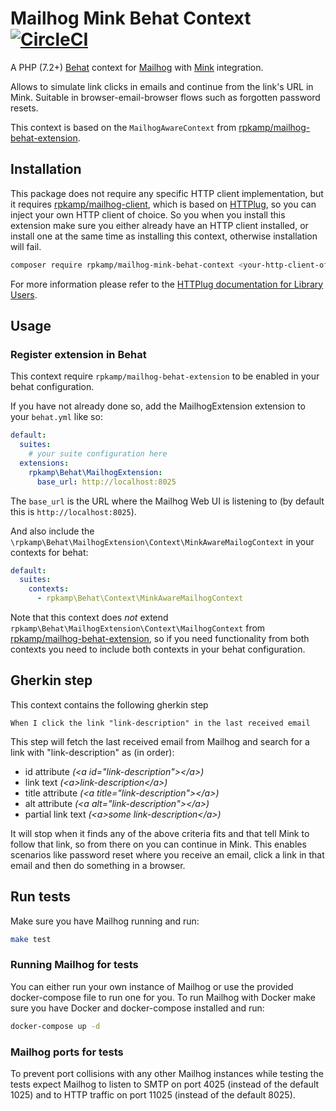 # Mailhog Mink Behat Context [![CircleCI](https://circleci.com/gh/rpkamp/mailhog-mink-behat-context/tree/master.svg?style=svg)](https://circleci.com/gh/rpkamp/mailhog-mink-behat-context/tree/master)

A PHP (7.2+) [Behat] context for [Mailhog][mailhog] with [Mink][mink] integration.

Allows to simulate link clicks in emails and continue from the link's URL in Mink. Suitable in browser-email-browser flows such as forgotten password resets.

This context is based on the `MailhogAwareContext` from [rpkamp/mailhog-behat-extension][mailhog-behat-extension].

## Installation

This package does not require any specific HTTP client implementation, but it requires [rpkamp/mailhog-client][mailhog-client], which is based on [HTTPlug][httplug], so you can inject your own HTTP client of choice. So you when you install this extension make sure you either already have an HTTP client installed, or install one at the same time as installing this context, otherwise installation will fail.

```bash
composer require rpkamp/mailhog-mink-behat-context <your-http-client-of-choice>
```

For more information please refer to the [HTTPlug documentation for Library Users][httplug-docs].

## Usage

### Register extension in Behat

This context require `rpkamp/mailhog-behat-extension` to be enabled in your behat configuration.

If you have not already done so, add the MailhogExtension extension to your `behat.yml` like so:

```yaml
default:
  suites:
    # your suite configuration here
  extensions:
    rpkamp\Behat\MailhogExtension:
      base_url: http://localhost:8025
```

The `base_url` is the URL where the Mailhog Web UI is listening to (by default this is `http://localhost:8025`).

And also include the `\rpkamp\Behat\MailhogExtension\Context\MinkAwareMailogContext` in your contexts for behat:

```yaml
default:
  suites:
    contexts:
      - rpkamp\Behat\Context\MinkAwareMailhogContext

```

Note that this context does _not_ extend `rpkamp\Behat\MailhogExtension\Context\MailhogContext` from [rpkamp/mailhog-behat-extension][mailhog-behat-extension], so if you need functionality from both contexts you need to include both contexts in your behat configuration.

## Gherkin step

This context contains the following gherkin step

```gherkin
When I click the link "link-description" in the last received email 
```

This step will fetch the last received email from Mailhog and search for a link with "link-description" as (in order):

- id attribute *(&lt;a id="link-description"&gt;&lt;/a&gt;)*
- link text *(&lt;a&gt;link-description&lt;/a>)*
- title attribute *(&lt;a title="link-description"&gt;&lt;/a&gt;)*
- alt attribute *(&lt;a alt="link-description"&gt;&lt;/a&gt;)*
- partial link text *(&lt;a&gt;some link-description&lt;/a&gt;)*

It will stop when it finds any of the above criteria fits and that tell Mink to follow that link, so from there on you can continue in Mink. This enables scenarios like password reset where you receive an email, click a link in that email and then do something in a browser.

## Run tests

Make sure you have Mailhog running and run:

```bash
make test
```

### Running Mailhog for tests

You can either run your own instance of Mailhog or use the provided docker-compose file to run one for you.
To run Mailhog with Docker make sure you have Docker and docker-compose installed and run:

```bash
docker-compose up -d
```

### Mailhog ports for tests

To prevent port collisions with any other Mailhog instances while testing the tests expect Mailhog to listen to SMTP on port 4025 (instead of the default 1025) and to HTTP traffic on port 11025 (instead of the default 8025).

[behat]: http://behat.org/
[mailhog]: https://github.com/mailhog/MailHog
[mink]: http://mink.behat.org/en/latest/
[mailhog-behat-extension]: https://github.com/rpkamp/mailhog-behat-extension
[mailhog-behat-extension-readme]: https://github.com/rpkamp/mailhog-behat-extension/blob/master/README.md
[httplug]: https://github.com/php-http/httplug
[mailhog-client]: https://github.com/rpkamp/mailhog-client
[httplug-docs]: http://docs.php-http.org/en/latest/httplug/users.html
